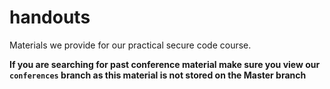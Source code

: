 # handouts
Materials we provide for our practical secure code course.

**If you are searching for past conference material make sure you view our  `conferences` branch as this material is not stored on the Master branch**
